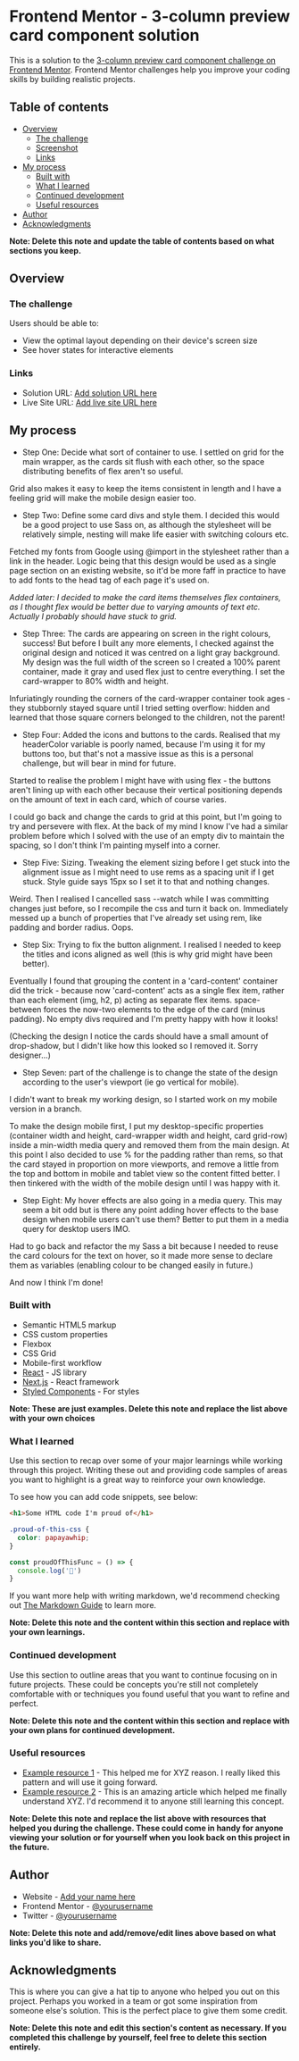 # Frontend Mentor - 3-column preview card component solution

This is a solution to the [3-column preview card component challenge on Frontend Mentor](https://www.frontendmentor.io/challenges/3column-preview-card-component-pH92eAR2-). Frontend Mentor challenges help you improve your coding skills by building realistic projects.

## Table of contents

- [Overview](#overview)
  - [The challenge](#the-challenge)
  - [Screenshot](#screenshot)
  - [Links](#links)
- [My process](#my-process)
  - [Built with](#built-with)
  - [What I learned](#what-i-learned)
  - [Continued development](#continued-development)
  - [Useful resources](#useful-resources)
- [Author](#author)
- [Acknowledgments](#acknowledgments)

**Note: Delete this note and update the table of contents based on what sections you keep.**

## Overview

### The challenge

Users should be able to:

- View the optimal layout depending on their device's screen size
- See hover states for interactive elements

### Links

- Solution URL: [Add solution URL here](https://your-solution-url.com)
- Live Site URL: [Add live site URL here](https://your-live-site-url.com)

## My process

- Step One: Decide what sort of container to use. I settled on grid for the main wrapper, as the cards sit flush with each other, so the space distributing benefits of flex aren't
so useful.

Grid also makes it easy to keep the items
consistent in length and I have a feeling grid will make the mobile design easier too.

- Step Two: Define some card divs and style them. I decided
this would be a good project to use Sass on, as although the
stylesheet will be relatively simple, nesting will make life easier with switching colours etc.

Fetched my fonts from Google using @import in the stylesheet rather than a link in the header. Logic being that this design would be used as a single page section on an existing website, so it'd be more faff in practice to have to add fonts to the head tag of each page it's used on.

*Added later: I decided to make the card items themselves flex containers, as I thought flex would be better due to varying amounts of text etc. Actually I probably should have stuck to grid.*

- Step Three: The cards are appearing on screen in the right
colours, success! But before I built any more elements, I checked against the original design and noticed it was centred on a light gray background. My design was the full width of the screen so I created a 100% parent container, made it gray and used flex just to centre everything. I set the card-wrapper to 80% width and height.

Infuriatingly rounding the corners of the card-wrapper container took ages - they stubbornly stayed square until I tried setting overflow: hidden and learned that those square corners belonged to the children, not the parent!

- Step Four: Added the icons and buttons to the cards. Realised
that my headerColor variable is poorly named, because I'm using it for my buttons too, but that's not a massive issue as this is a personal challenge, but will bear in mind for future.

Started to realise the problem I might have with using flex - the buttons aren't lining up with each other because their vertical positioning depends on the amount of text in each card, which of course varies.

I could go back and change the cards to grid at this point, but I'm going to try and persevere with flex. At the back of my mind I know I've had a similar problem before which I solved with the use of an empty div to maintain the spacing, so I don't think I'm painting myself into a corner.

- Step Five: Sizing. Tweaking the element sizing before I get stuck into the alignment issue as I might need to use rems as a spacing unit if I get stuck. Style guide says 15px so I set it to that and nothing changes.

Weird. Then I realised I cancelled sass --watch while I was committing changes just before, so I recompile the css and turn it back on. Immediately messed up a bunch of properties that I've already set using rem, like padding and border radius. Oops.

- Step Six: Trying to fix the button alignment. I realised I needed to keep the titles and icons aligned as well (this is why grid might have been better).

Eventually I found that grouping the content in a 'card-content' container did the trick - because now 'card-content' acts as a single flex item, rather than each element (img, h2, p) acting as separate flex items. space-between forces the now-two elements to the edge of the card (minus padding). No empty divs
required and I'm pretty happy with how it looks!

(Checking the design I notice the cards should have a small amount of drop-shadow, but I didn't like how this looked so I removed it. Sorry designer...)

- Step Seven: part of the challenge is to change the state of the design according to the user's viewport (ie go vertical for mobile).

I didn't want to break my working design, so I started work on my mobile version in a branch.

To make the design mobile first, I put my desktop-specific properties (container width and height, card-wrapper width and height, card grid-row) inside a min-width media query and removed them from the main design. At this point I also decided to use % for the padding rather than rems, so that the card stayed in proportion on more viewports, and remove a little from the top and bottom in mobile and tablet view so the content fitted better. I then tinkered with the width of the mobile design until I was happy with it.

- Step Eight: My hover effects are also going in a media query.  This may seem a bit odd but is there any point adding hover effects to the base design when mobile users can't use them? Better to put them in a media query for desktop users IMO.

Had to go back and refactor the my Sass a bit because I needed
to reuse the card colours for the text on hover, so it made more sense to declare them as variables (enabling colour to be changed easily in future.)

And now I think I'm done!

### Built with

- Semantic HTML5 markup
- CSS custom properties
- Flexbox
- CSS Grid
- Mobile-first workflow
- [React](https://reactjs.org/) - JS library
- [Next.js](https://nextjs.org/) - React framework
- [Styled Components](https://styled-components.com/) - For styles

**Note: These are just examples. Delete this note and replace the list above with your own choices**

### What I learned

Use this section to recap over some of your major learnings while working through this project. Writing these out and providing code samples of areas you want to highlight is a great way to reinforce your own knowledge.

To see how you can add code snippets, see below:

```html
<h1>Some HTML code I'm proud of</h1>
```
```css
.proud-of-this-css {
  color: papayawhip;
}
```
```js
const proudOfThisFunc = () => {
  console.log('🎉')
}
```

If you want more help with writing markdown, we'd recommend checking out [The Markdown Guide](https://www.markdownguide.org/) to learn more.

**Note: Delete this note and the content within this section and replace with your own learnings.**

### Continued development

Use this section to outline areas that you want to continue focusing on in future projects. These could be concepts you're still not completely comfortable with or techniques you found useful that you want to refine and perfect.

**Note: Delete this note and the content within this section and replace with your own plans for continued development.**

### Useful resources

- [Example resource 1](https://www.example.com) - This helped me for XYZ reason. I really liked this pattern and will use it going forward.
- [Example resource 2](https://www.example.com) - This is an amazing article which helped me finally understand XYZ. I'd recommend it to anyone still learning this concept.

**Note: Delete this note and replace the list above with resources that helped you during the challenge. These could come in handy for anyone viewing your solution or for yourself when you look back on this project in the future.**

## Author

- Website - [Add your name here](https://www.your-site.com)
- Frontend Mentor - [@yourusername](https://www.frontendmentor.io/profile/yourusername)
- Twitter - [@yourusername](https://www.twitter.com/yourusername)

**Note: Delete this note and add/remove/edit lines above based on what links you'd like to share.**

## Acknowledgments

This is where you can give a hat tip to anyone who helped you out on this project. Perhaps you worked in a team or got some inspiration from someone else's solution. This is the perfect place to give them some credit.

**Note: Delete this note and edit this section's content as necessary. If you completed this challenge by yourself, feel free to delete this section entirely.**
